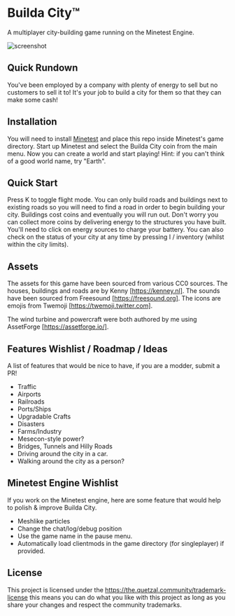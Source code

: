 # Builda City™

A multiplayer city-building game running on the Minetest Engine.

![screenshot](screenshot.png)

## Quick Rundown
You've been employed by a company with plenty of energy to
sell but no customers to sell it to! It's your job
to build a city for them so that they can make some cash!

## Installation
You will need to install [Minetest](http://minetest.net) and
place this repo inside Minetest's game directory. Start up
Minetest and select the Builda City coin from the main menu.
Now you can create a world and start playing!
Hint: if you can't think of a good world name, try "Earth".

## Quick Start
Press K to toggle flight mode.
You can only build roads and buildings next to existing roads 
so you will need to find a road in order to begin building your city. 
Buildings cost coins and eventually you will run out. Don't worry
you can collect more coins by delivering energy to the structures 
you have built. You'll need to click on energy sources to charge your
battery. You can also check on the status of your city at any time
by pressing I / inventory (whilst within the city limits).

## Assets
The assets for this game have been sourced from various CC0 sources.
The houses, buildings and roads are by Kenny [https://kenney.nl]. 
The sounds have been sourced from Freesound [https://freesound.org].
The icons are emojis from Twemoji [https://twemoji.twitter.com].

The wind turbine and powercraft were both authored by me using 
AssetForge [https://assetforge.io/].

## Features Wishlist / Roadmap / Ideas
A list of features that would be nice to have, if you are
a modder, submit a PR!
* Traffic
* Airports
* Railroads
* Ports/Ships
* Upgradable Crafts
* Disasters
* Farms/Industry
* Mesecon-style power?
* Bridges, Tunnels and Hilly Roads
* Driving around the city in a car.
* Walking around the city as a person?

## Minetest Engine Wishlist
If you work on the Minetest engine, here are some feature
that would help to polish & improve Builda City.
* Meshlike particles
* Change the chat/log/debug position
* Use the game name in the pause menu.
* Automatically load clientmods in the game directory 
  (for singleplayer) if provided.

## License
This project is licensed under the https://the.quetzal.community/trademark-license
this means you can do what you like with this project as long as you share your 
changes and respect the community trademarks.
